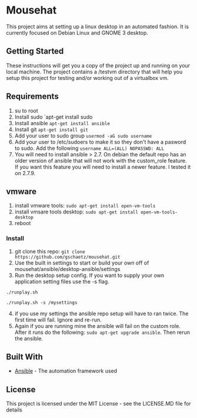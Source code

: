 # Mousehat

This project aims at setting up a linux desktop in an automated fashion.  It is 
currently focused on Debian Linux and GNOME 3 desktop.  

## Getting Started

These instructions will get you a copy of the project up and running on your local machine. The project contains a /testvm directory that will help you setup this project for testing and/or working out of a virtualbox vm.  

## Requirements

1) su to root
2) Install sudo `apt-get install sudo
3) Install ansible `apt-get install ansible`
4) Install git `apt-get install git`
4) Add your user to sudo group `usermod -aG sudo username`
5) Add your user to /etc/sudoers to make it so they don't have a pasword to sudo. Add the following `username ALL=(ALL) NOPASSWD: ALL`
6) You will need to install ansible > 2.7.  On debian the default repo has an older version of ansible that will not work with the custom_role feature.  If you want this feature you will need to install a newer feature.  I tested it on 2.7.9.  

## vmware

1) install vmware tools: `sudo apt-get install open-vm-tools`
2) install vmsare tools desktop: `sudo apt-get install open-vm-tools-desktop`
3) reboot

### Install

1) git clone this repo: `git clone https://github.com/gschaetz/mousehat.git`
2) Use the built in settings to start or build your own off of mousehat/ansible/desktop-ansible/settings
3) Run the desktop setup config.  If you want to supply your own application setting files use the -s flag.  
```
./runplay.sh

./runplay.sh -s /mysettings
```
4) if you use my settings the ansible repo setup will have to ran twice.  The first time will fail.  Ignore and re-run.
5) Again if you are running mine the ansible will fail on the custom role.  After it runs do the following: `sudo apt-get upgrade ansible`.  Then rerun the ansible.


## Built With

* [Ansible](https://www.ansible.com/) - The automation framework used

## License

This project is licensed under the MIT License - see the LICENSE.MD file for details

